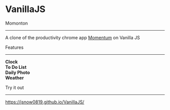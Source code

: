 # VanillaJS

Momonton
- - -
A clone of the productivity chrome app [Momentum][Momentumlink] on Vanilla JS

[Momentumlink]: https://momentumdash.com/ "Go Momentum"


Features
- - -
**Clock**   
**To Do List**   
**Daily Photo**   
**Weather**   

Try it out
- - -
https://jsnow0819.github.io/VanillaJS/
